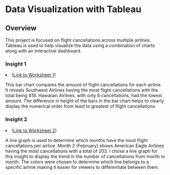 # Data Visualization with Tableau
## Overview
This project is focused on flight cancellations across multiple airlines. Tableau is used to help visualize the data using a combination of charts along with an interactive dashboard.

### Insight 1
 <li> (<a href="https://public.tableau.com/app/profile/bobbi.gaines/viz/AirlineCancellations_16967851461390/AirlineCancellations?publish=yes">Link to Worksheet 1</a>)</li>
 
This bar chart compares the amount of flight cancellations for each airline. It reveals Southwest Airlines having the most flight cancellations with the total being 818. Hawaiian Airlines, with only 8 cancellations, had the lowest amount. The difference in height of the bars in the bar chart helps to clearly display the numerical order from least to greatest of flight cancellations.
 
### Insight 2 
<li> (<a href="https://public.tableau.com/app/profile/bobbi.gaines/viz/AirlineCancellationsbyMonth_16967847078820/Sheet3?publish=yes">Link to Worksheet 2</a>)</li>

A line graph is used to determine which months have the most flight cancellations per airline. Month 2 (February) shows American Eagle Airlines having the most cancellations with a total of 203. I chose a line graph for this insight to display the trend in the number of cancellations from month to month. The colors were chosen to determine which line belongs to a specific airline making it easier for viewers to differentiate between them.

